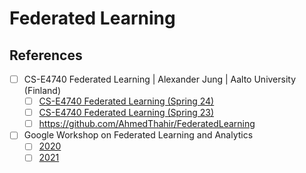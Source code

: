 # Federated Learning

## References

- [ ] CS-E4740 Federated Learning | Alexander Jung | Aalto University (Finland)
  - [ ] [CS-E4740 Federated Learning (Spring 24)](https://www.youtube.com/playlist?list=PLrbn2dGrLJK9TwK1TILxluPApQCLq1Tf5)
  - [ ] [CS-E4740 Federated Learning (Spring 23)](https://www.youtube.com/playlist?list=PLrbn2dGrLJK8c6hCQXBVFoYsPXG-g_75c)
  - [ ] https://github.com/AhmedThahir/FederatedLearning
- [ ] Google Workshop on Federated Learning and Analytics
  - [ ] [2020](https://www.youtube.com/playlist?list=PLSIUOFhnxEiCJS8q6SYdc0944xlV_6Jbu)
  - [ ] [2021](https://www.youtube.com/playlist?list=PLSIUOFhnxEiD9uihG5t9ABdPhSVqQ3HWA)